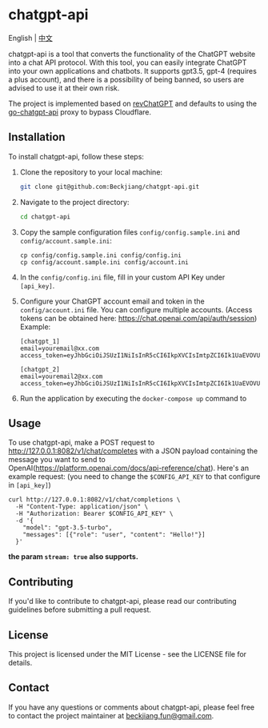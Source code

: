 
# chatgpt-api
English | [中文](./README.md)

chatgpt-api is a tool that converts the functionality of the ChatGPT website into a chat API protocol. With this tool, you can easily integrate ChatGPT into your own applications and chatbots. It supports gpt3.5, gpt-4 (requires a plus account), and there is a possibility of being banned, so users are advised to use it at their own risk. 

The project is implemented based on [revChatGPT](https://github.com/acheong08/ChatGPT) and defaults to using the [go-chatgpt-api](https://github.com/linweiyuan/go-chatgpt-api) proxy to bypass Cloudflare.

## Installation

To install chatgpt-api, follow these steps:

1. Clone the repository to your local machine:
   ```bash
   git clone git@github.com:Beckjiang/chatgpt-api.git
   ```

2. Navigate to the project directory:
   ```bash
   cd chatgpt-api
   ```

3. Copy the sample configuration files `config/config.sample.ini` and `config/account.sample.ini`:
   ```
   cp config/config.sample.ini config/config.ini
   cp config/account.sample.ini config/account.ini
   ```

4. In the `config/config.ini` file, fill in your custom API Key under `[api_key]`.

5. Configure your ChatGPT account email and token in the `config/account.ini` file. You can configure multiple accounts.
   (Access tokens can be obtained here: https://chat.openai.com/api/auth/session)
   Example:
   ```
   [chatgpt_1]
   email=youremail@xx.com
   access_token=eyJhbGciOiJSUzI1NiIsInR5cCI6IkpXVCIsImtpZCI6Ik1UaEVOVUpHTkVNMVFURTRNMEZCTWpkQ05UZzVNRFUxUlRVd1FVSkRNRU13UmtGRVFrRXpSZyJ9.eyJodHRwczovL2FwaS5vcGVuYWkuY29tL3Byb2ZpbGUiOnsiZW1haWwiOiIxaDFyYmNtYm9AeXVud2VpbG9naW5taDMuY29tIiwiZW1haWxfdmVyaWZpZWQiOnRydWV9LCJodHRwczovL2FwaS5vcGVuYWkuY29tL2F1dGgiOnsidXNlcl9pZCI6InVzZXItZ2wyVmZJMUI3d3g5WlpITHVDZ0FBaldhIn0sImlzcyI6Imh0dHBzOxxxxxxxxxxxxxxxxxxx

   [chatgpt_2]
   email=youremail2@xx.com
   access_token=eyJhbGciOiJSUzI1NiIsInR5cCI6IkpXVCIsImtpZCI6Ik1UaEVOVUpHTkVNMVFURTRNMEZCTWpkQ05UZzVNRFUxUlRVd1FVSkRNRU13UmtGRVFrRXpSZyJ9.eyJodHRwczovL2FwaS5vcGVuYWkuY29tL3Byb2ZpbGUiOnsiZW1haWwiOiIxaDFyYmNtYm9AeXVud2VpbG9naW5taDMuY29tIiwiZW1haWxfdmVyaWZpZWQiOnRydWV9LCJodHRwczovL2FwaS5vcGVuYWkuY29tL2F1dGgiOnsidXNlcl9pZCI6InVzZXItZ2wyVmZJMUI3d3g5WlpITHVDZ0FBaldhIn0sImlzcyI6Imh0dHBzOxxxxxxxxxxxxxxxxxxx
   ```

6. Run the application by executing the `docker-compose up` command to
## Usage

To use chatgpt-api, make a POST request to http://127.0.0.1:8082/v1/chat/completes with a JSON payload containing the message you want to send to OpenAI(https://platform.openai.com/docs/api-reference/chat). Here's an example request:
(you need to change the `$CONFIG_API_KEY` to that configure in `[api_key]`)
```
curl http://127.0.0.1:8082/v1/chat/completions \
  -H "Content-Type: application/json" \
  -H "Authorization: Bearer $CONFIG_API_KEY" \
  -d '{
    "model": "gpt-3.5-turbo",
    "messages": [{"role": "user", "content": "Hello!"}]
  }'
```
**the param `stream: true` also supports.**

## Contributing

If you'd like to contribute to chatgpt-api, please read our contributing guidelines before submitting a pull request.

## License

This project is licensed under the MIT License - see the LICENSE file for details.

## Contact

If you have any questions or comments about chatgpt-api, please feel free to contact the project maintainer at beckjiang.fun@gmail.com.
